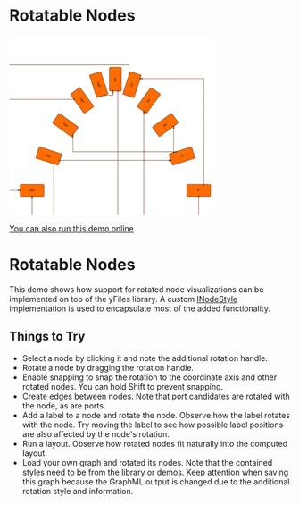 # Rotatable Nodes

<img src="../../resources/image/RotatableNodes.png" alt="demo-thumbnail" height="320"/>

[You can also run this demo online](https://live.yworks.com/demos/complete/rotatablenodes/index.html).

# Rotatable Nodes

This demo shows how support for rotated node visualizations can be implemented on top of the yFiles library. A custom [INodeStyle](https://docs.yworks.com/yfileshtml/#/api/INodeStyle) implementation is used to encapsulate most of the added functionality.

## Things to Try

- Select a node by clicking it and note the additional rotation handle.
- Rotate a node by dragging the rotation handle.
- Enable snapping to snap the rotation to the coordinate axis and other rotated nodes. You can hold Shift to prevent snapping.
- Create edges between nodes. Note that port candidates are rotated with the node, as are ports.
- Add a label to a node and rotate the node. Observe how the label rotates with the node. Try moving the label to see how possible label positions are also affected by the node's rotation.
- Run a layout. Observe how rotated nodes fit naturally into the computed layout.
- Load your own graph and rotated its nodes. Note that the contained styles need to be from the library or demos. Keep attention when saving this graph because the GraphML output is changed due to the additional rotation style and information.
